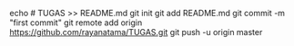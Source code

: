 echo # TUGAS >> README.md
git init
git add README.md
git commit -m "first commit"
git remote add origin https://github.com/rayanatama/TUGAS.git
git push -u origin master
